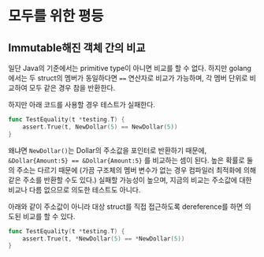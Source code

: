 # 모두를 위한 평등

## Immutable해진 객체 간의 비교

일단 Java의 기준에서는 primitive type이 아니면 비교를 할 수 없다.
하지만 golang에서는 두 struct의 멤버가 동일하다면 `==` 연산자로 비교가 가능하며, 각 멤버 단위로 비교하여 모두 같은 경우 참을 반환한다.

하지만 아래 코드를 사용할 경우 테스트가 실패한다.

```go
func TestEquality(t *testing.T) {
	assert.True(t, NewDollar(5) == NewDollar(5))
}
```

왜냐면 `NewDollar()`는 Dollar의 주소값을 포인터로 반환하기 때문에, `&Dollar{Amount:5} == &Dollar{Amount:5}` 를 비교하는 셈이 된다.
높은 확률로 둘의 주소는 다르기 때문에 (가끔 구조체의 멤버 변수가 없는 경우 컴파일러 최적화에 의해 같은 주소를 반환할 수도 있다.) 실패할 가능성이 높으며, 지금의 비교는 주소값에 대한 비교나 다름 없으므로 의도한 테스트도 아니다.

아래와 같이 주소값이 아니라 대상 struct를 직접 접근하도록 dereference를 하면 의도된 비교를 할 수 있다.

```go
func TestEquality(t *testing.T) {
	assert.True(t, *NewDollar(5) == *NewDollar(5))
}
```
